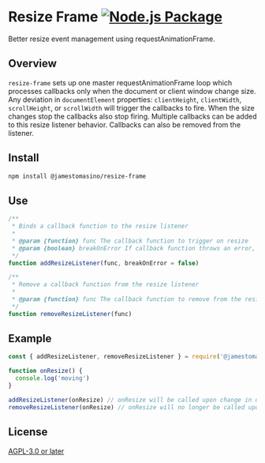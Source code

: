 # Resize Frame [![Node.js Package](https://github.com/jamestomasino/resize-frame/actions/workflows/npm-publish.yml/badge.svg?branch=main)](https://github.com/jamestomasino/resize-frame/actions/workflows/npm-publish.yml)

Better resize event management using requestAnimationFrame.

## Overview

`resize-frame` sets up one master requestAnimationFrame loop which processes callbacks only when the document or client window change size. Any deviation in `documentElement` properties: `clientHeight`, `clientWidth`, `scrollHeight`, or `scrollWidth` will trigger the callbacks to fire. When the size changes stop the callbacks also stop firing. Multiple callbacks can be added to this resize listener behavior. Callbacks can also be removed from the listener.

## Install

```bash
npm install @jamestomasino/resize-frame
```

## Use

```js
/**
 * Binds a callback function to the resize listener
 *
 * @param {function} func The callback function to trigger on resize
 * @param {boolean} breakOnError If callback function throws an error, remove from resize listener
 */
function addResizeListener(func, breakOnError = false)

/**
 * Remove a callback function from the resize listener
 *
 * @param {function} func The callback function to remove from the resize listener
 */
function removeResizeListener(func)
```

## Example
```js
const { addResizeListener, removeResizeListener } = require('@jamestomasino/resize-frame');

function onResize() {
  console.log('moving')
}

addResizeListener(onResize) // onResize will be called upon change in document or client size
removeResizeListener(onResize) // onResize will no longer be called upon change in document or client size
```

## License

[AGPL-3.0 or later](LICENSE)
